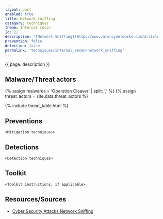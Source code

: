 ```yaml
---
layout: post
enabled: true
title: Network sniffing
category: techniques
theme: Internal recon
Id: 21
description: "[Network Sniffing](http://www.valencynetworks.com/articles/cyber-security-attacks-network-sniffing.html) involves capturing, decoding, inspecting and interpreting the information inside a network packet on a TCP/IP network. The purpose is to steal information, usually user IDs, passwords, network details, credit card numbers, etc. Sniffing is generally referred to as a “passive” type of attack, wherein the attackers can be silent/invisible on the network. This makes it difficult to detect, and hence it is a dangerous type of attack."
prevention: false
detection: false
permalink: 'techniques/internal_recon/network_sniffing'
---
```

{{ page. description }}


## Malware/Threat actors

{% assign malwares = 'Operation Cleaver' | split: ',' %}
{% assign threat_actors = site.data.threat_actors %}

{% include threat_table.html %}

## Preventions

`<Mitigation techniques>`

## Detections

`<Detection techniques>`

## Toolkit

`<Toolkit instructions, if applicable>`

## Resources/Sources

* [Cyber Security Attacks Network Sniffing](http://www.valencynetworks.com/articles/cyber-security-attacks-network-sniffing.html)
